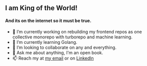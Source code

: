 ## I am King of the World!
#### And its on the internet so it must be true.

- 🔭 I’m currently working on rebuilding my frontend repos as one collective monorepo with turborepo and machine learning.
- 🌱 I’m currently learning Golang.
- 👯 I’m looking to collaborate on any and everything.
- 💬 Ask me about anything, I'm an open book.
- 📫 Reach my at [my email](ellishogan95@gmail.com) or on [LinkedIn](https://www.linkedin.com/in/ellis-hogan-99a646161/)

